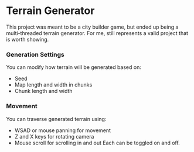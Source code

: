# Terrain Generator
This project was meant to be a city builder game, but ended up being a multi-threaded terrain generator. For me, still represents a valid project that is worth showing.
### Generation Settings
You can modify how terrain will be generated based on:
- Seed
- Map length and width in chunks
- Chunk length and width
### Movement
You can traverse generated terrain using:
- WSAD or mouse panning for movement
- Z and X keys for rotating camera
- Mouse scroll for scrolling in and out
Each can be toggled on and off.
